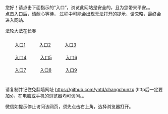 您好！请点击下面指示的“入口”，浏览此网站是安全的，且为您带来平安。。 <br/>
点击入口后，请耐心等待， 过程中可能会出现无法打开的提示，请忽略，最终会进入网站. </br>

法轮大法在长春<br/>
<div style="padding:10px"><a style="margin:20px" target="_blank" href="https://d23lm792czbdot.cloudfront.net/2Qpsp?xsfqhw" id="ccLink1" rel="nofollow">入口1</a> <a target="_blank" style="margin:20px" href="https://d3e8wvg5dlu4nc.cloudfront.net/2Qpsp?bgmdlrav" id="ccLink2" rel="nofollow">入口2</a> <a style="margin:20px" target="_blank" href="https://d2zpor3y8wx6rc.cloudfront.net/2Qpsp?hvbhal" id="ccLink3" rel="nofollow">入口3</a></div>

<div style="padding:10px" ><a style="margin:20px" target="_blank" href="https://d23lm792czbdot.cloudfront.net/2Qpsp?xsfqhw" id="ccLink4" rel="nofollow">入口4</a> <a style="margin:20px" href="https://d3e8wvg5dlu4nc.cloudfront.net/2Qpsp?bgmdlrav" target="_blank" id="ccLink5" rel="nofollow">入口5</a> <a style="margin:20px" href="https://d2zpor3y8wx6rc.cloudfront.net/2Qpsp?hvbhal" target="_blank" id="ccLink6" rel="nofollow">入口6</a></div>

<div style="padding:10px"><a style="margin:20px" target="_blank" href="https://d23lm792czbdot.cloudfront.net/2Qpsp?xsfqhw" id="ccLink7" rel="nofollow">入口7</a> <a style="margin:20px" href="https://d3e8wvg5dlu4nc.cloudfront.net/2Qpsp?bgmdlrav" target="_blank" id="ccLink8" rel="nofollow">入口8</a> <a style="margin:20px" target="_blank" href="https://d2zpor3y8wx6rc.cloudfront.net/2Qpsp?hvbhal" id="ccLink9" rel="nofollow">入口9</a></div>

<br/>



请复制并记住免翻墙网址 https://github.com/yntd/changchunzx (http后一定要加s)，在电脑或手机的浏览器均可访问。。<br/>

微信如提示停止访问该网页，须先点击右上角，选择浏览器打开。
